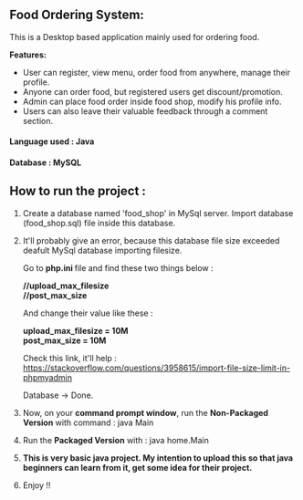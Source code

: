 <h2> Food Ordering System: </h2>

This is a Desktop based application mainly used for ordering food.

<b>Features:</b>
* User can register, view menu, order food from anywhere, manage their profile.
* Anyone can order food, but registered users get discount/promotion.
* Admin can place food order inside food shop, modify his profile info.
* Users can also leave their valuable feedback through a comment section.

<h4> Language used              : Java </h4>

<h4> Database                        : MySQL </h4>

<h2> How to run the project : </h2>

1. Create a database named 'food_shop' in MySql server. Import database (food_shop.sql) file inside this database.

2. It'll probably give an error, because this database file size exceeded deafult MySql database importing filesize.

    Go to <b> php.ini </b> file and find these two things below : 

     <b>//upload_max_filesize<br/>
     //post_max_size</b>

    And change their value like these :

    <b>upload_max_filesize = 10M<br/>
    post_max_size = 10M</b>

    Check this link, it'll help : https://stackoverflow.com/questions/3958615/import-file-size-limit-in-phpmyadmin

    Database -> Done.

3. Now, on your <b>command prompt window</b>, run the <b>Non-Packaged Version</b> with command : java Main

4. Run the <b>Packaged Version</b> with : java home.Main
5. <b>This is very basic java project. My intention to upload this so that java beginners can learn from it, get some idea for their project.</b>
6. Enjoy !!
